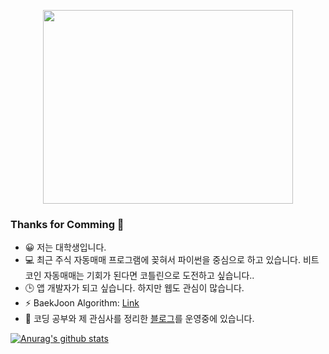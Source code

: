 <p align = "center">
  <img src = "https://user-images.githubusercontent.com/55151796/99466409-b50c4e00-297f-11eb-9712-d3db44b08ffa.jpeg" width = "400" height="310" >
</p>

### Thanks for Comming 👋

<!--
**E-know/E-know** is a ✨ _special_ ✨ repository because its `README.md` (this file) appears on your GitHub profile.

Here are some ideas to get you started:
-->


- 😀 저는 대학생입니다.
- 💻 최근 주식 자동매매 프로그램에 꽂혀서 파이썬을 중심으로 하고 있습니다. 비트코인 자동매매는 기회가 된다면 코틀린으로 도전하고 싶습니다..
- 🕒 앱 개발자가 되고 싶습니다. 하지만 웹도 관심이 많습니다.
- ⚡ BaekJoon Algorithm: [Link](https://www.acmicpc.net/user/eknow25)
- 💬 코딩 공부와 제 관심사를 정리한 [블로그](https://slowsure.tistory.com/)를 운영중에 있습니다.
<!--
- 💬 Ask me about ...
- 📫 How to reach me: ...
- 😄 Pronouns: ...
- ⚡ Fun fact: ...
-->

[![Anurag's github stats](https://github-readme-stats.vercel.app/api?username=E-know&show_icons=true&theme=dracula)](https://github.com/anuraghazra/github-readme-stats)

<!--
[![Top Langs](https://github-readme-stats.vercel.app/api/top-langs/?username=E-know)](https://github.com/anuraghazra/github-readme-stats)
-->
